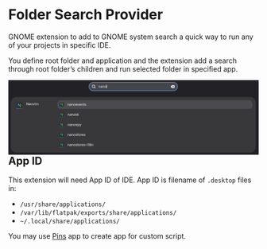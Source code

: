 # Folder Search Provider

GNOME extension to add to GNOME system search a quick way to run any of your projects in specific IDE.

You define root folder and application and the extension add a search through root folder’s children and run selected folder in specified app.

<img src="./example.png" alt="Folder Search Provider" align="right" />

## App ID

This extension will need App ID of IDE. App ID is filename of `.desktop` files in:
- `/usr/share/applications/`
- `/var/lib/flatpak/exports/share/applications/`
- `~/.local/share/applications/`

You may use [Pins](https://flathub.org/apps/io.github.fabrialberio.pinapp) app to create app for custom script.
